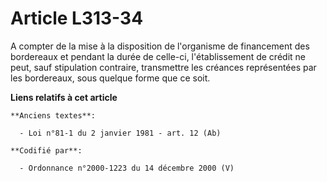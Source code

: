 # Article L313-34

A compter de la mise à la disposition de l'organisme de financement des bordereaux et pendant la durée de celle-ci,
l'établissement de crédit ne peut, sauf stipulation contraire, transmettre les créances représentées par les bordereaux, sous
quelque forme que ce soit.

**Liens relatifs à cet article**

	**Anciens textes**:

	  - Loi n°81-1 du 2 janvier 1981 - art. 12 (Ab)

	**Codifié par**:

	  - Ordonnance n°2000-1223 du 14 décembre 2000 (V)
